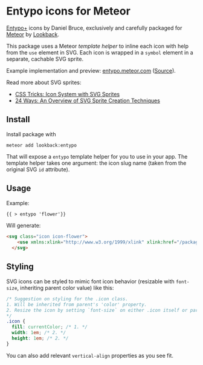 # Entypo icons for Meteor

[Entypo+](http://entypo.com/) icons by Daniel Bruce, exclusively and carefully packaged for [Meteor](http://meteor.com) by [Lookback](http://lookback).

This package uses a Meteor *template helper* to inline each icon with help from the `use` element in SVG. Each icon is wrapped in a `symbol` element in a separate, cachable SVG sprite.

Example implementation and preview: [entypo.meteor.com](http://entypo.meteor.com) ([Source](http://github.com/lookback/meteor-entypo/tree/master/preview)).

Read more about SVG sprites:

- [CSS Tricks: Icon System with SVG Sprites](http://css-tricks.com/svg-sprites-use-better-icon-fonts/)
- [24 Ways: An Overview of SVG Sprite Creation Techniques](http://24ways.org/2014/an-overview-of-svg-sprite-creation-techniques/)

## Install

Install package with

```
meteor add lookback:entypo
```

That will expose a `entypo` template helper for you to use in your app. The template helper takes one argument: the icon slug name (taken from the original SVG `id` attribute).

## Usage

Example:

```html
{{ > entypo 'flower'}}
```

Will generate:

```html
<svg class="icon icon-flower">
    <use xmlns:xlink="http://www.w3.org/1999/xlink" xlink:href="/packages/lookback_entypo/entypo.svg#icon-flower"></use>
  </svg>
```

## Styling

SVG icons can be styled to mimic font icon behavior (resizable with `font-size`, inheriting parent color value) like this:

```scss
/* Suggestion on styling for the .icon class.
1. Will be inherited from parent's 'color' property.
2. Resize the icon by setting `font-size` on either .icon itself or parent.
*/
.icon {
  fill: currentColor; /* 1. */
  width: 1em; /* 2. */
  height: 1em; /* 2. */
}
```

You can also add relevant `vertical-align` properties as you see fit.
